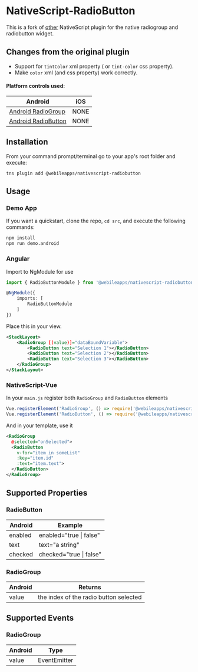 # NativeScript-RadioButton

This is a fork of [other](https://www.npmjs.com/package/nativescript-radiobutton) NativeScript plugin for the native radiogroup and radiobutton widget.

## Changes from the original plugin

* Support for `tintColor` xml property ( or `tint-color` css property).
* Make `color` xml (and css property) work correctly.

#### Platform controls used:
Android |   iOS
---------- | -------
[Android RadioGroup](https://developer.android.com/reference/android/widget/RadioGroup.html) | NONE
[Android RadioButton](https://developer.android.com/reference/android/widget/RadioButton.html) | NONE

## Installation
From your command prompt/terminal go to your app's root folder and execute:

`tns plugin add @webileapps/nativescript-radiobutton`

## Usage

### Demo App

If you want a quickstart, clone the repo, `cd src`, and execute the following commands:

```bash
npm install
npm run demo.android
```

### Angular

Import to NgModule for use

```typescript
import { RadioButtonModule } from '@webileapps/nativescript-radiobutton/angular'

@NgModule({
    imports: [
        RadioButtonModule
    ]
})

```

Place this in your view.

```xml
<StackLayout>
    <RadioGroup [(value)]="dataBoundVariable">
        <RadioButton text="Selection 1"></RadioButton>
        <RadioButton text="Selection 2"></RadioButton>
        <RadioButton text="Selection 3"></RadioButton>
    </RadioGroup>
</StackLayout>
```

### NativeScript-Vue

In your `main.js` register both `RadioGroup` and `RadioButton` elements

```js
Vue.registerElement('RadioGroup', () => require('@webileapps/nativescript-radiobutton').RadioGroup)
Vue.registerElement('RadioButton', () => require('@webileapps/nativescript-radiobutton').RadioButton)
```

And in your template, use it

```xml
<RadioGroup
  @selected="onSelected">
  <RadioButton
    v-for="item in someList"
    :key="item.id"
    :text="item.text">
  </RadioButton>
</RadioGroup>
```


## Supported Properties

### RadioButton
Android | Example
---------- | ----------
enabled | enabled="true \| false"
text | text="a string"
checked | checked="true \| false"

### RadioGroup
Android | Returns
---------- | ----------
value | the index of the radio button selected

## Supported Events

### RadioGroup
Android | Type
---------- | ----------
value | EventEmitter<number>

